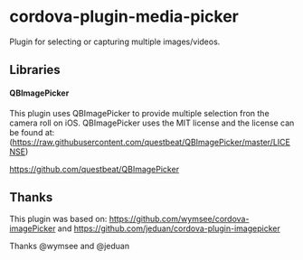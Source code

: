 # cordova-plugin-media-picker
Plugin for selecting or capturing multiple images/videos.

## Libraries

#### QBImagePicker
This plugin uses QBImagePicker to provide multiple selection fron the camera roll on iOS. QBImagePicker uses the MIT license and the license can be found at: (https://raw.githubusercontent.com/questbeat/QBImagePicker/master/LICENSE)

https://github.com/questbeat/QBImagePicker

## Thanks
This plugin was based on:
https://github.com/wymsee/cordova-imagePicker and https://github.com/jeduan/cordova-plugin-imagepicker

Thanks @wymsee and @jeduan
